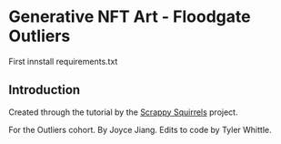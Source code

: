 # Generative NFT Art - Floodgate Outliers

First innstall requirements.txt

## Introduction
Created through the tutorial by the [Scrappy Squirrels](https://www.scrappysquirrels.co/) project.

For the Outliers cohort. By Joyce Jiang. Edits to code by Tyler Whittle.  
